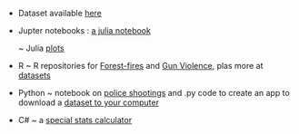 

* Dataset available [here](https://github.com/NicJC/Datasets)


* Jupter notebooks : [a julia notebook](https://github.com/NicJC/NicJC/blob/main/NZ%20Coronavirus.ipynb)

  ~ Julia [plots](https://github.com/NicJC/Julia-Plots)
  
* R ~ R repositories for [Forest-fires](https://github.com/NicJC/Fires) and  [Gun Violence](https://github.com/NicJC/Gun-Violence), plas more at [datasets](https://github.com/NicJC/Datasets) 

* Python  ~ notebook on [police shootings](https://github.com/NicJC/Datasets/blob/main/Police%20Shootings.ipynb) and .py code to create an app to download a [dataset to your computer](https://github.com/NicJC/Datasets/blob/main/US_Arrests.py)

* C# ~ a [special stats calculator](https://github.com/NicJC/Stats-Calculator/tree/master)

 

